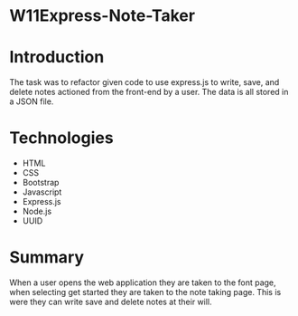# W11Express-Note-Taker

# Introduction
The task was to refactor given code to use express.js to write, save, and delete notes actioned from the front-end by a user. The data is all stored in a JSON file.

# Technologies
- HTML
- CSS
- Bootstrap
- Javascript
- Express.js
- Node.js
- UUID

# Summary

When a user opens the web application they are taken to the font page, when selecting get started they are taken to the note taking page. This is were they can write save and delete notes at their will.




